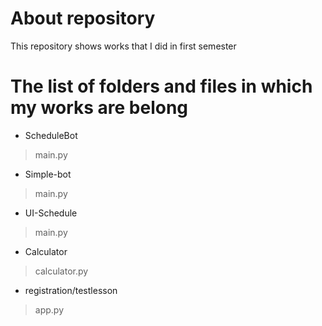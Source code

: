 # About repository 
This repository shows works that I did in first semester
# The list of folders and files in which my works are belong
- ScheduleBot
> main.py
- Simple-bot
> main.py
- UI-Schedule
> main.py
- Calculator
> calculator.py
- registration/testlesson
> app.py
